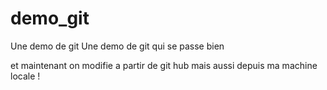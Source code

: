 # demo_git
Une demo de git
Une demo de git qui se passe bien

et maintenant on modifie a partir de git hub
mais aussi depuis ma machine locale ! 
